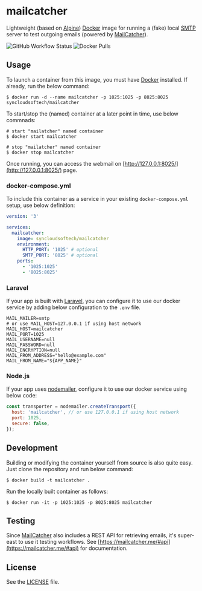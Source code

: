 # mailcatcher

Lightweight (based on [Alpine](https://www.alpinelinux.org/)) [Docker](https://www.docker.com) image for running a (fake) local [SMTP](https://en.wikipedia.org/wiki/Simple_Mail_Transfer_Protocol) server to test outgoing emails (powered by [MailCatcher](https://mailcatcher.me)).

![GitHub Workflow Status](https://img.shields.io/github/workflow/status/syncloudsoftech/docker-mailcatcher/cd)
![Docker Pulls](https://img.shields.io/docker/pulls/syncloudsoftech/mailcatcher)

## Usage

To launch a container from this image, you must have [Docker](https://www.docker.com) installed.
If already, run the below command:

```shell
$ docker run -d --name mailcatcher -p 1025:1025 -p 8025:8025 syncloudsoftech/mailcatcher
```

To start/stop the (named) container at a later point in time, use below commnads:

```
# start "mailatcher" named container
$ docker start mailcatcher

# stop "mailatcher" named container
$ docker stop mailcatcher
```

Once running, you can access the webmail on [http://127.0.0.1:8025/](http://127.0.0.1:8025/) page.

### docker-compose.yml

To include this container as a service in your existing `docker-compose.yml` setup, use below definition:

```yml
version: '3'

services:
  mailcatcher:
    image: syncloudsoftech/mailcatcher
    environment:
      HTTP_PORT: '1025' # optional
      SMTP_PORT: '8025' # optional
    ports:
      - '1025:1025'
      - '8025:8025'
```

### Laravel

If your app is built with [Laravel](https://laravel.com/), you can configure it to use our docker service by adding below configuration to the `.env` file.

```env
MAIL_MAILER=smtp
# or use MAIL_HOST=127.0.0.1 if using host network
MAIL_HOST=mailcatcher
MAIL_PORT=1025
MAIL_USERNAME=null
MAIL_PASSWORD=null
MAIL_ENCRYPTION=null
MAIL_FROM_ADDRESS="hello@example.com"
MAIL_FROM_NAME="${APP_NAME}"
```

### Node.js

If your app uses [nodemailer](https://nodemailer.com/), configure it to use our docker service using below code:

```js
const transporter = nodemailer.createTransport({
  host: 'mailcatcher', // or use 127.0.0.1 if using host network
  port: 1025,
  secure: false,
});
```

## Development

Building or modifying the container yourself from source is also quite easy.
Just clone the repository and run below command:

```shell
$ docker build -t mailcatcher .
```

Run the locally built container as follows:

```shell
$ docker run -it -p 1025:1025 -p 8025:8025 mailcatcher
```

## Testing

Since [MailCatcher](https://mailcatcher.me) also includes a REST API for retrieving emails, it's super-east to use it testing workflows. See [https://mailcatcher.me/#api](https://mailcatcher.me/#api) for documentation.

## License

See the [LICENSE](LICENSE) file.
